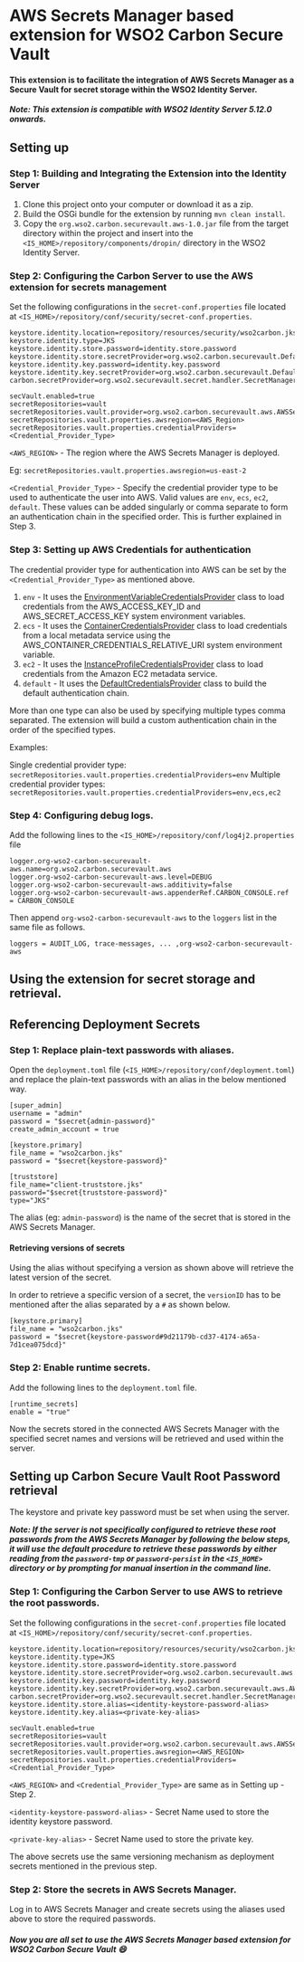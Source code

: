 # AWS Secrets Manager based extension for WSO2 Carbon Secure Vault
#### This extension is to facilitate the integration of AWS Secrets Manager as a Secure Vault for secret storage within the WSO2 Identity Server.
***Note: This extension is compatible with WSO2 Identity Server 5.12.0 onwards.***

## Setting up
### Step 1: Building and Integrating the Extension into the Identity Server

1. Clone this project onto your computer or download it as a zip.
2. Build the OSGi bundle for the extension by running `mvn clean install`.
3. Copy the `org.wso2.carbon.securevault.aws-1.0.jar` file from the target directory within the project and insert into the `<IS_HOME>/repository/components/dropin/` directory in the WSO2 Identity Server.

### Step 2: Configuring the Carbon Server to use the AWS extension for secrets management

   Set the following configurations in the `secret-conf.properties` file located at `<IS_HOME>/repository/conf/security/secret-conf.properties`.

   ```
   keystore.identity.location=repository/resources/security/wso2carbon.jks
   keystore.identity.type=JKS
   keystore.identity.store.password=identity.store.password
   keystore.identity.store.secretProvider=org.wso2.carbon.securevault.DefaultSecretCallbackHandler
   keystore.identity.key.password=identity.key.password
   keystore.identity.key.secretProvider=org.wso2.carbon.securevault.DefaultSecretCallbackHandler
   carbon.secretProvider=org.wso2.securevault.secret.handler.SecretManagerSecretCallbackHandler

   secVault.enabled=true
   secretRepositories=vault
   secretRepositories.vault.provider=org.wso2.carbon.securevault.aws.AWSSecretRepositoryProvider
   secretRepositories.vault.properties.awsregion=<AWS_Region>
   secretRepositories.vault.properties.credentialProviders=<Credential_Provider_Type>
   ```

   `<AWS_REGION>` - The region where the AWS Secrets Manager is deployed.

   Eg: `secretRepositories.vault.properties.awsregion=us-east-2`

   `<Credential_Provider_Type>` - Specify the credential provider type to be used to authenticate the user into AWS.
   Valid values are `env`, `ecs`, `ec2`, `default`. These values can be added singularly or comma separate to form an authentication chain in the specified order. This is further explained in Step 3.


### Step 3: Setting up AWS Credentials for authentication

   The credential provider type for authentication into AWS can be set by the `<Credential_Provider_Type>` as mentioned above.

1. `env` - It uses the [EnvironmentVariableCredentialsProvider](https://sdk.amazonaws.com/java/api/latest/software/amazon/awssdk/auth/credentials/EnvironmentVariableCredentialsProvider.html) class to load credentials from the AWS_ACCESS_KEY_ID and AWS_SECRET_ACCESS_KEY system environment variables.
2. `ecs` - It uses the [ContainerCredentialsProvider](https://sdk.amazonaws.com/java/api/latest/software/amazon/awssdk/auth/credentials/ContainerCredentialsProvider.html) class to load credentials from a local metadata service using the AWS_CONTAINER_CREDENTIALS_RELATIVE_URI system environment variable.
3. `ec2` - It uses the [InstanceProfileCredentialsProvider](https://sdk.amazonaws.com/java/api/latest/software/amazon/awssdk/auth/credentials/InstanceProfileCredentialsProvider.html) class to load credentials from the Amazon EC2 metadata service.
4. `default` - It uses the [DefaultCredentialsProvider](https://sdk.amazonaws.com/java/api/latest/software/amazon/awssdk/auth/credentials/DefaultCredentialsProvider.html) class to build the default authentication chain.
   
More than one type can also be used by specifying multiple types comma separated. The extension will build a custom authentication chain in the order of the specified types.

Examples:

Single credential provider type: `secretRepositories.vault.properties.credentialProviders=env`
Multiple credential provider types: `secretRepositories.vault.properties.credentialProviders=env,ecs,ec2`

### Step 4: Configuring debug logs.
Add the following lines to the `<IS_HOME>/repository/conf/log4j2.properties` file
```
logger.org-wso2-carbon-securevault-aws.name=org.wso2.carbon.securevault.aws
logger.org-wso2-carbon-securevault-aws.level=DEBUG
logger.org-wso2-carbon-securevault-aws.additivity=false
logger.org-wso2-carbon-securevault-aws.appenderRef.CARBON_CONSOLE.ref = CARBON_CONSOLE
```
Then append `org-wso2-carbon-securevault-aws` to the `loggers` list in the same file as follows.
   ```
   loggers = AUDIT_LOG, trace-messages, ... ,org-wso2-carbon-securevault-aws
   ```

## Using the extension for secret storage and retrieval.
## Referencing Deployment Secrets

### Step 1: Replace plain-text passwords with aliases.
Open the `deployment.toml` file (`<IS_HOME>/repository/conf/deployment.toml`) and replace the plain-text passwords with an alias in the below mentioned way.
```
[super_admin]
username = "admin"
password = "$secret{admin-password}"
create_admin_account = true

[keystore.primary]
file_name = "wso2carbon.jks"
password = "$secret{keystore-password}"

[truststore]
file_name="client-truststore.jks"
password="$secret{truststore-password}"
type="JKS"
```
The alias (eg: `admin-password`) is the name of the secret that is stored in the AWS Secrets Manager. 

#### Retrieving versions of secrets
Using the alias without specifying a version as shown above will retrieve the latest version of the secret. 

In order to retrieve a specific version of a secret, the `versionID` has to be mentioned after the alias separated by a `#` as shown below.

```
[keystore.primary]
file_name = "wso2carbon.jks"
password = "$secret{keystore-password#9d21179b-cd37-4174-a65a-7d1cea075dcd}"
```

### Step 2: Enable runtime secrets.
Add the following lines to the `deployment.toml` file.
```
[runtime_secrets]
enable = "true"
```

Now the secrets stored in the connected AWS Secrets Manager with the specified secret names and versions will be retrieved and used within the server.

## Setting up Carbon Secure Vault Root Password retrieval

The keystore and private key password must be set when using the server.

***Note: If the server is not specifically configured to retrieve these root passwords from the AWS Secrets Manager by following the below steps, 
it will use the default procedure to retrieve these passwords by either reading from the `password-tmp` or `password-persist` in the `<IS_HOME>` directory or by prompting for manual insertion in the command line.***

### Step 1: Configuring the Carbon Server to use AWS to retrieve the root passwords.
Set the following configurations in the `secret-conf.properties` file located at `<IS_HOME>/repository/conf/security/secret-conf.properties`.

```
keystore.identity.location=repository/resources/security/wso2carbon.jks
keystore.identity.type=JKS
keystore.identity.store.password=identity.store.password
keystore.identity.store.secretProvider=org.wso2.carbon.securevault.aws.AWSSecretCallbackHandler
keystore.identity.key.password=identity.key.password
keystore.identity.key.secretProvider=org.wso2.carbon.securevault.aws.AWSSecretCallbackHandler
carbon.secretProvider=org.wso2.securevault.secret.handler.SecretManagerSecretCallbackHandler
keystore.identity.store.alias=<identity-keystore-password-alias>
keystore.identity.key.alias=<private-key-alias>

secVault.enabled=true
secretRepositories=vault
secretRepositories.vault.provider=org.wso2.carbon.securevault.aws.AWSSecretRepositoryProvider
secretRepositories.vault.properties.awsregion=<AWS_REGION>
secretRepositories.vault.properties.credentialProviders=<Credential_Provider_Type>
```
`<AWS_REGION>` and `<Credential_Provider_Type>` are same as in Setting up - Step 2.

`<identity-keystore-password-alias>` - Secret Name used to store the identity keystore password.

`<private-key-alias>` - Secret Name used to store the private key.

The above secrets use the same versioning mechanism as deployment secrets mentioned in the previous step.

### Step 2: Store the secrets in AWS Secrets Manager.
Log in to AWS Secrets Manager and create secrets using the aliases used above to store the required passwords.

##### Now you are all set to use the AWS Secrets Manager based extension for WSO2 Carbon Secure Vault 😄
